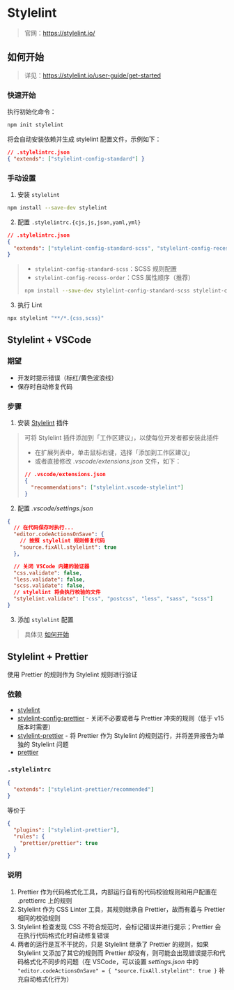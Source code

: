 # Stylelint

> 官网：<https://stylelint.io/>

## 如何开始

> 详见：<https://stylelint.io/user-guide/get-started>

### 快速开始

执行初始化命令：

```bash
npm init stylelint
```

将会自动安装依赖并生成 stylelint 配置文件，示例如下：

```json
// .stylelintrc.json
{ "extends": ["stylelint-config-standard"] }
```

### 手动设置

1. 安装 `stylelint`

```bash
npm install --save-dev stylelint
```

2. 配置 `.stylelintrc.{cjs,js,json,yaml,yml}`

```json
// .stylelintrc.json
{
  "extends": ["stylelint-config-standard-scss", "stylelint-config-recess-order"]
}
```

> - `stylelint-config-standard-scss`：SCSS 规则配置
> - `stylelint-config-recess-order`：CSS 属性顺序（推荐）
>
> ```bash
> npm install --save-dev stylelint-config-standard-scss stylelint-config-recess-order
> ```

3. 执行 Lint

```bash
npx stylelint "**/*.{css,scss}"
```

## Stylelint + VSCode

### 期望

- 开发时提示错误（标红/黄色波浪线）
- 保存时自动修复代码

### 步骤

1. 安装 [Stylelint](https://marketplace.visualstudio.com/items?itemName=stylelint.vscode-stylelint) 插件

> 可将 Stylelint 插件添加到「工作区建议」，以使每位开发者都安装此插件
>
> - 在扩展列表中，单击鼠标右键，选择「添加到工作区建议」
> - 或者直接修改 _.vscode/extensions.json_ 文件，如下：
>
> ```json
> // .vscode/extensions.json
> {
>   "recommendations": ["stylelint.vscode-stylelint"]
> }
> ```

2. 配置 _.vscode/settings.json_

```json
{
  // 在代码保存时执行...
  "editor.codeActionsOnSave": {
    // 按照 stylelint 规则修复代码
    "source.fixAll.stylelint": true
  },

  // 关闭 VSCode 内建的验证器
  "css.validate": false,
  "less.validate": false,
  "scss.validate": false,
  // stylelint 将会执行校验的文件
  "stylelint.validate": ["css", "postcss", "less", "sass", "scss"]
}
```

3. 添加 `stylelint` 配置

> 具体见 [如何开始](/code-quality/stylelint?id=如何开始)

## Stylelint + Prettier

使用 Prettier 的规则作为 Stylelint 规则进行验证

### 依赖

- [stylelint](https://github.com/stylelint/stylelint)
- [stylelint-config-prettier](https://github.com/prettier/stylelint-config-prettier) - 关闭不必要或者与 Prettier 冲突的规则（低于 v15 版本时需要）
- [stylelint-prettier](https://github.com/prettier/stylelint-prettier) - 将 Prettier 作为 Stylelint 的规则运行，并将差异报告为单独的 Stylelint 问题
- [prettier](https://github.com/prettier/prettier)

### `.stylelintrc`

```json
{
  "extends": ["stylelint-prettier/recommended"]
}
```

等价于

```json
{
  "plugins": ["stylelint-prettier"],
  "rules": {
    "prettier/prettier": true
  }
}
```

### 说明

1. Prettier 作为代码格式化工具，内部运行自有的代码校验规则和用户配置在 .prettierrc 上的规则
2. Stylelint 作为 CSS Linter 工具，其规则继承自 Prettier，故而有着与 Prettier 相同的校验规则
3. Stylelint 检查发现 CSS 不符合规范时，会标记错误并进行提示；Prettier 会在执行代码格式化时自动修复错误
4. 两者的运行是互不干扰的，只是 Stylelint 继承了 Prettier 的规则，如果 Stylelint 又添加了其它的规则而 Prettier 却没有，则可能会出现错误提示和代码格式化不同步的问题（在 VSCode，可以设置 _settings.json_ 中的 `"editor.codeActionsOnSave" = { "source.fixAll.stylelint": true }` 补充自动格式化行为）
